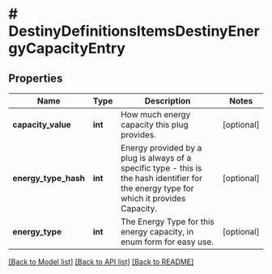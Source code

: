 # # DestinyDefinitionsItemsDestinyEnergyCapacityEntry

## Properties

Name | Type | Description | Notes
------------ | ------------- | ------------- | -------------
**capacity_value** | **int** | How much energy capacity this plug provides. | [optional]
**energy_type_hash** | **int** | Energy provided by a plug is always of a specific type - this is the hash identifier for the energy type for which it provides Capacity. | [optional]
**energy_type** | **int** | The Energy Type for this energy capacity, in enum form for easy use. | [optional]

[[Back to Model list]](../../README.md#models) [[Back to API list]](../../README.md#endpoints) [[Back to README]](../../README.md)
